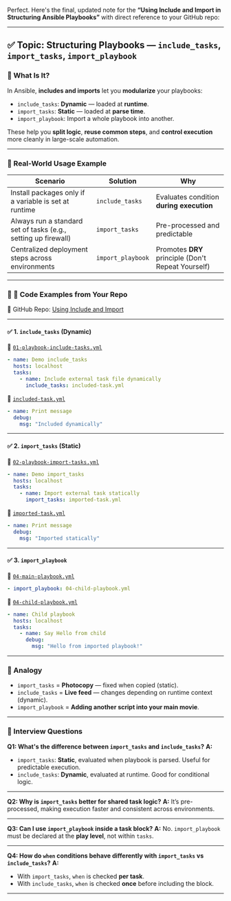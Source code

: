 Perfect. Here's the final, updated note for the **“Using Include and Import in Structuring Ansible Playbooks”** with direct reference to your GitHub repo:

---

## ✅ Topic: Structuring Playbooks — `include_tasks`, `import_tasks`, `import_playbook`

### 🔹 What Is It?

In Ansible, **includes and imports** let you **modularize** your playbooks:

* `include_tasks`: **Dynamic** — loaded at **runtime**.
* `import_tasks`: **Static** — loaded at **parse time**.
* `import_playbook`: Import a whole playbook into another.

These help you **split logic**, **reuse common steps**, and **control execution** more cleanly in large-scale automation.

---

### 🔹 Real-World Usage Example

| Scenario                                                       | Solution          | Why                                                |
| -------------------------------------------------------------- | ----------------- | -------------------------------------------------- |
| Install packages only if a variable is set at runtime          | `include_tasks`   | Evaluates condition **during execution**           |
| Always run a standard set of tasks (e.g., setting up firewall) | `import_tasks`    | Pre-processed and predictable                      |
| Centralized deployment steps across environments               | `import_playbook` | Promotes **DRY** principle (Don't Repeat Yourself) |

---

### 🔹 🧪 Code Examples from Your Repo

📁 GitHub Repo: [Using Include and Import](https://github.com/ANSANJAY/diveintoansible/tree/master/Structuring%20Ansible%20Playbooks/Using%20Include%20and%20Import)

---

#### ✅ 1. `include_tasks` (Dynamic)

📄 [`01-playbook-include-tasks.yml`](https://github.com/ANSANJAY/diveintoansible/blob/master/Structuring%20Ansible%20Playbooks/Using%20Include%20and%20Import/01-playbook-include-tasks.yml)

```yaml
- name: Demo include_tasks
  hosts: localhost
  tasks:
    - name: Include external task file dynamically
      include_tasks: included-task.yml
```

📄 [`included-task.yml`](https://github.com/ANSANJAY/diveintoansible/blob/master/Structuring%20Ansible%20Playbooks/Using%20Include%20and%20Import/included-task.yml)

```yaml
- name: Print message
  debug:
    msg: "Included dynamically"
```

---

#### ✅ 2. `import_tasks` (Static)

📄 [`02-playbook-import-tasks.yml`](https://github.com/ANSANJAY/diveintoansible/blob/master/Structuring%20Ansible%20Playbooks/Using%20Include%20and%20Import/02-playbook-import-tasks.yml)

```yaml
- name: Demo import_tasks
  hosts: localhost
  tasks:
    - name: Import external task statically
      import_tasks: imported-task.yml
```

📄 [`imported-task.yml`](https://github.com/ANSANJAY/diveintoansible/blob/master/Structuring%20Ansible%20Playbooks/Using%20Include%20and%20Import/imported-task.yml)

```yaml
- name: Print message
  debug:
    msg: "Imported statically"
```

---

#### ✅ 3. `import_playbook`

📄 [`04-main-playbook.yml`](https://github.com/ANSANJAY/diveintoansible/blob/master/Structuring%20Ansible%20Playbooks/Using%20Include%20and%20Import/04-main-playbook.yml)

```yaml
- import_playbook: 04-child-playbook.yml
```

📄 [`04-child-playbook.yml`](https://github.com/ANSANJAY/diveintoansible/blob/master/Structuring%20Ansible%20Playbooks/Using%20Include%20and%20Import/04-child-playbook.yml)

```yaml
- name: Child playbook
  hosts: localhost
  tasks:
    - name: Say Hello from child
      debug:
        msg: "Hello from imported playbook!"
```

---

### 🧠 Analogy

* `import_tasks` = **Photocopy** — fixed when copied (static).
* `include_tasks` = **Live feed** — changes depending on runtime context (dynamic).
* `import_playbook` = **Adding another script into your main movie**.

---

### 🎯 Interview Questions

**Q1: What's the difference between `import_tasks` and `include_tasks`?**
**A:**

* `import_tasks`: **Static**, evaluated when playbook is parsed. Useful for predictable execution.
* `include_tasks`: **Dynamic**, evaluated at runtime. Good for conditional logic.

---

**Q2: Why is `import_tasks` better for shared task logic?**
**A:**
It’s pre-processed, making execution faster and consistent across environments.

---

**Q3: Can I use `import_playbook` inside a task block?**
**A:**
No. `import_playbook` must be declared at the **play level**, not within `tasks`.

---

**Q4: How do `when` conditions behave differently with `import_tasks` vs `include_tasks`?**
**A:**

* With `import_tasks`, `when` is checked **per task**.
* With `include_tasks`, `when` is checked **once** before including the block.

---

